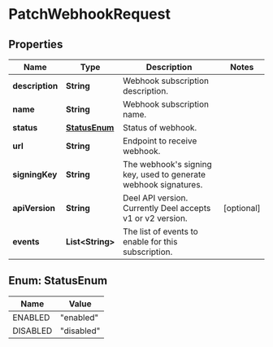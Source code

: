 

# PatchWebhookRequest


## Properties

| Name | Type | Description | Notes |
|------------ | ------------- | ------------- | -------------|
|**description** | **String** | Webhook subscription description. |  |
|**name** | **String** | Webhook subscription name. |  |
|**status** | [**StatusEnum**](#StatusEnum) | Status of webhook. |  |
|**url** | **String** | Endpoint to receive webhook. |  |
|**signingKey** | **String** | The webhook&#39;s signing key, used to generate webhook signatures. |  |
|**apiVersion** | **String** | Deel API version. Currently Deel accepts v1 or v2 version. |  [optional] |
|**events** | **List&lt;String&gt;** | The list of events to enable for this subscription. |  |



## Enum: StatusEnum

| Name | Value |
|---- | -----|
| ENABLED | &quot;enabled&quot; |
| DISABLED | &quot;disabled&quot; |



